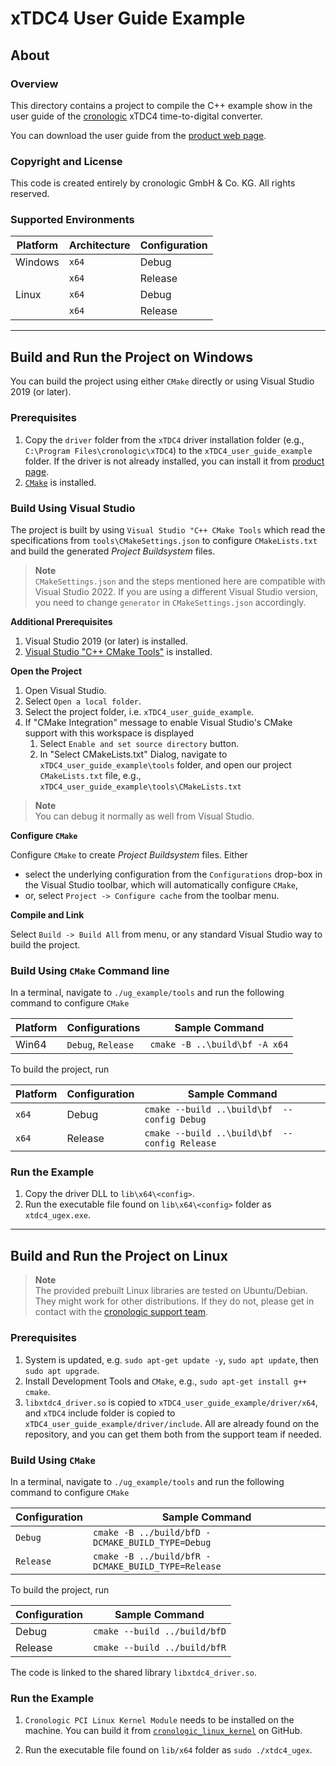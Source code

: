 # xTDC4 User Guide Example

## About

### Overview
This directory contains a project to compile the C++ example show in the
user guide of the [cronologic](https://www.cronologic.de) xTDC4 time-to-digital
converter.

You can download the user guide from the
[product web page](https://www.cronologic.de/products/tdcs/xtdc4-pcie).

### Copyright and License
This code is created entirely by cronologic GmbH & Co. KG. All rights reserved.

### Supported Environments
| Platform     | Architecture | Configuration |
| ------------ | ------------ | ------------- |
| Windows  | `x64` | Debug   |
|          | `x64` | Release |
| Linux    | `x64` | Debug   |
|          | `x64` | Release |


---


## Build and Run the Project on Windows

You can build the project using either `CMake` directly or using
Visual Studio 2019 (or later).

### Prerequisites
1. Copy the `driver` folder from the `xTDC4` driver installation folder
   (e.g., `C:\Program Files\cronologic\xTDC4`) to the
   `xTDC4_user_guide_example` folder. If the driver is not already
   installed, you can install it from
   [product page](https://www.cronologic.de/products/tdcs/timetagger).
2. [`CMake`](https://cmake.org/install/) is installed.



### Build Using Visual Studio

The project is built by using `Visual Studio "C++ CMake Tools` which read
the specifications from `tools\CMakeSettings.json` to configure
`CMakeLists.txt` and build the generated _Project Buildsystem_ files.

>**Note**<br>
>`CMakeSettings.json` and the steps mentioned here are compatible with
>Visual Studio 2022.
>If you are using a different Visual Studio version, you need to change
>`generator` in `CMakeSettings.json` accordingly.

**Additional Prerequisites**

1. Visual Studio 2019 (or later) is installed.
2. [Visual Studio "C++ CMake Tools"](https://docs.microsoft.com/en-us/cpp/build/cmake-projects-in-visual-studio) is installed.



**Open the Project**

1. Open Visual Studio.
2. Select `Open a local folder`.
3. Select the project folder, i.e. `xTDC4_user_guide_example`.
4. If "CMake Integration" message to enable Visual Studio's CMake support with
   this workspace is displayed
   1. Select `Enable and set source directory` button.
   2. In "Select CMakeLists.txt" Dialog, navigate to
     `xTDC4_user_guide_example\tools` folder, and open our project
     `CMakeLists.txt` file, e.g., `xTDC4_user_guide_example\tools\CMakeLists.txt`

>**Note**<br>
>You can debug it normally as well from Visual Studio.


**Configure `CMake`**

Configure `CMake` to create _Project Buildsystem_ files. Either
* select the underlying configuration from the `Configurations` drop-box in the
  Visual Studio toolbar, which will automatically configure `CMake`,
* or, select `Project -> Configure cache` from the toolbar menu.


**Compile and Link**

Select `Build -> Build All` from menu, or any standard Visual Studio way to
build the project.



### Build Using `CMake` Command line

In a terminal, navigate to `./ug_example/tools` and run the following command
to configure `CMake`

| Platform | Configurations     | Sample Command                    |
| -------- | --------------     |---------------------------------- |
| Win64    | `Debug`, `Release` | `cmake -B ..\build\bf -A x64`     |

To build the project, run

| Platform | Configuration | Sample Command                           |
| ------   | ------------  |----------------------------------------- |
| `x64`    | Debug   | `cmake --build ..\build\bf  --config Debug`    |
| `x64`    | Release | `cmake --build ..\build\bf  --config Release`  |

### Run the Example

1. Copy the driver DLL to `lib\x64\<config>`.
2. Run the executable file found on `lib\x64\<config>` folder as
   `xtdc4_ugex.exe`.

---

## Build and Run the Project on Linux

>**Note**<br>
>The provided prebuilt Linux libraries are tested on Ubuntu/Debian.
>They might work for other distributions. If they do not, please get in
>contact with the [cronologic support team](https://www.cronologic.de/contact).

### Prerequisites
1. System is updated, e.g. `sudo apt-get update -y`, `sudo apt update`,
   then `sudo apt upgrade`.
2. Install Development Tools and `CMake`,
   e.g., `sudo apt-get install g++ cmake`.
3. `libxtdc4_driver.so` is copied to `xTDC4_user_guide_example/driver/x64`, and
   `xTDC4` include folder is copied to `xTDC4_user_guide_example/driver/include`.
   All are already found on the repository, and you can get them both from the
   support team if needed.

### Build Using `CMake`

In a terminal, navigate to `./ug_example/tools` and run the following command
to configure `CMake`

| Configuration  | Sample Command                    |
| -------------- |---------------------------------- |
| `Debug`        | `cmake -B ../build/bfD -DCMAKE_BUILD_TYPE=Debug`   |
| `Release`      | `cmake -B ../build/bfR -DCMAKE_BUILD_TYPE=Release` |

To build the project, run

| Configuration | Sample Command         |
| ------------  |----------------------  |
| Debug   | `cmake --build ../build/bfD` |
| Release | `cmake --build ../build/bfR` |

The code is linked to the shared library `libxtdc4_driver.so`.

### Run the Example
1. `Cronologic PCI Linux Kernel Module` needs to be installed on the machine.
   You can build it from
   [`cronologic_linux_kernel`](https://github.com/cronologic-de/cronologic_linux_kernel)
   on GitHub.

2. Run the executable file found on `lib/x64` folder as `sudo ./xtdc4_ugex`.
